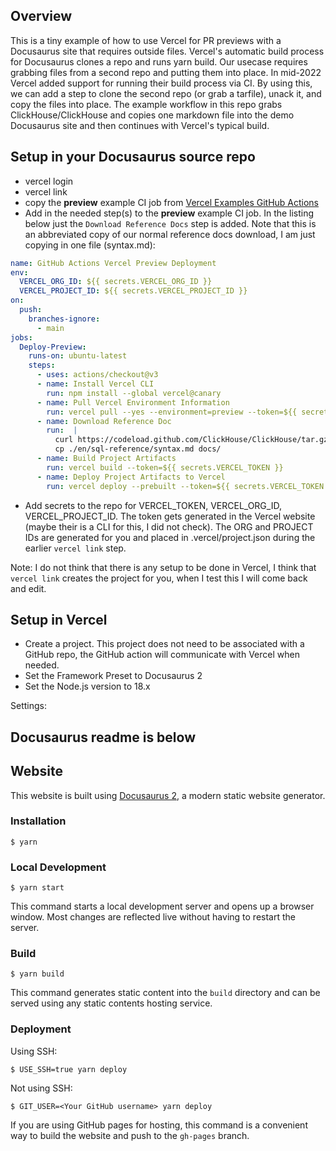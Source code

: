 ## Overview

This is a tiny example of how to use Vercel for PR previews with a Docusaurus site that requires outside files.  Vercel's automatic build process for Docusaurus clones a repo and runs yarn build.  Our usecase requires grabbing files from a second repo and putting them into place.  In mid-2022 Vercel added support for running their build process via CI.  By using this, we can add a step to clone the second repo (or grab a tarfile), unack it, and copy the files into place.  The example workflow in this repo grabs ClickHouse/ClickHouse and copies one markdown file into the demo Docusaurus site and then continues with Vercel's typical build.

## Setup in your Docusaurus source repo
- vercel login
- vercel link
- copy the **preview** example CI job from [Vercel Examples GitHub Actions](https://github.com/vercel/examples/blob/main/ci-cd/github-actions/.github/workflows/preview.yaml)
- Add in the needed step(s) to the **preview** example CI job. In the listing below just the `Download Reference Docs` step is added.  Note that this is an abbreviated copy of our normal reference docs download, I am just copying in one file (syntax.md):
```yaml
name: GitHub Actions Vercel Preview Deployment
env:
  VERCEL_ORG_ID: ${{ secrets.VERCEL_ORG_ID }}
  VERCEL_PROJECT_ID: ${{ secrets.VERCEL_PROJECT_ID }}
on:
  push:
    branches-ignore:
      - main
jobs:
  Deploy-Preview:
    runs-on: ubuntu-latest
    steps:
      - uses: actions/checkout@v3
      - name: Install Vercel CLI
        run: npm install --global vercel@canary
      - name: Pull Vercel Environment Information
        run: vercel pull --yes --environment=preview --token=${{ secrets.VERCEL_TOKEN }}
      - name: Download Reference Doc
        run:  |
          curl https://codeload.github.com/ClickHouse/ClickHouse/tar.gz/master | tar -xz -C ./ --strip=2 "ClickHouse-master/docs/"
          cp ./en/sql-reference/syntax.md docs/
      - name: Build Project Artifacts
        run: vercel build --token=${{ secrets.VERCEL_TOKEN }}
      - name: Deploy Project Artifacts to Vercel
        run: vercel deploy --prebuilt --token=${{ secrets.VERCEL_TOKEN }} --debug
```
- Add secrets to the repo for VERCEL_TOKEN, VERCEL_ORG_ID, VERCEL_PROJECT_ID.  The token gets generated in the Vercel website (maybe their is a CLI for this, I did not check).  The ORG and PROJECT IDs are generated for you and placed in .vercel/project.json during the earlier `vercel link` step.

Note: I do not think that there is any setup to be done in Vercel, I think that `vercel link` creates the project for you, when I test this I will come back and edit.
## Setup in Vercel
- Create a project.  This project does not need to be associated with a GitHub repo, the GitHub action will communicate with Vercel when needed.
- Set the Framework Preset to Docusaurus 2
- Set the Node.js version to 18.x


Settings:
## Docusaurus readme is below

## Website

This website is built using [Docusaurus 2](https://docusaurus.io/), a modern static website generator.

### Installation

```
$ yarn
```

### Local Development

```
$ yarn start
```

This command starts a local development server and opens up a browser window. Most changes are reflected live without having to restart the server.

### Build

```
$ yarn build
```

This command generates static content into the `build` directory and can be served using any static contents hosting service.

### Deployment

Using SSH:

```
$ USE_SSH=true yarn deploy
```

Not using SSH:

```
$ GIT_USER=<Your GitHub username> yarn deploy
```

If you are using GitHub pages for hosting, this command is a convenient way to build the website and push to the `gh-pages` branch.
